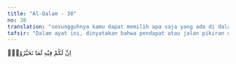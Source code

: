 ```yaml
---
title: "Al-Qalam - 38"
no: 38
translation: "sesungguhnya kamu dapat memilih apa saja yang ada di dalamnya."
tafsir: "Dalam ayat ini, dinyatakan bahwa pendapat atau jalan pikiran orang-orang kafir itu tidak berdasarkan wahyu dari Allah. Tidak ada satu pun dari kitab Allah yang menerangkan hal yang demikian itu. Ungkapan itu dilontarkan kepada mereka dalam bentuk pertanyaan, \"Apakah kamu, hai orang-orang kafir, mempunyai suatu kitab yang diturunkan dari langit, yang kamu terima dari nenek moyangmu kemudian kamu pelajari secara turun-temurun, yang mengandung suatu ketentuan seperti yang kamu katakan itu. Apakah kamu memiliki kitab yang semacam itu yang membolehkan kamu memilih apa yang kamu inginkan sesuai dengan kehendakmu.\"\n\nAyat ini dikemukakan dalam bentuk kalimat tanya. Biasanya kalimat tanya bermaksud untuk menanyakan sesuatu yang tidak diketahui, tetapi kalimat tanya di sini untuk mengingkari dan menyatakan kejelekan suatu perbuatan. Seakan-akan Allah menyatakan kepada orang-orang kafir bahwa tidak ada suatu pun wahyu-Nya yang menyatakan demikian. Ucapan mereka itu adalah ucapan yang mereka ada-adakan dan cara mengada-adakan yang demikian itu adalah cara yang tidak terpuji."
---
```


اِنَّ لَكُمْ فِيْهِ لَمَا تَخَيَّرُوْنَۚ
